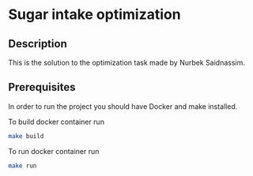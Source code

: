 # Sugar intake optimization

## Description
This is the solution to the  optimization task made by Nurbek Saidnassim.


## Prerequisites
In order to run the project you should have Docker and make installed.

To build docker container run 
```bash
make build
```

To run docker container run 
```bash 
make run
```

